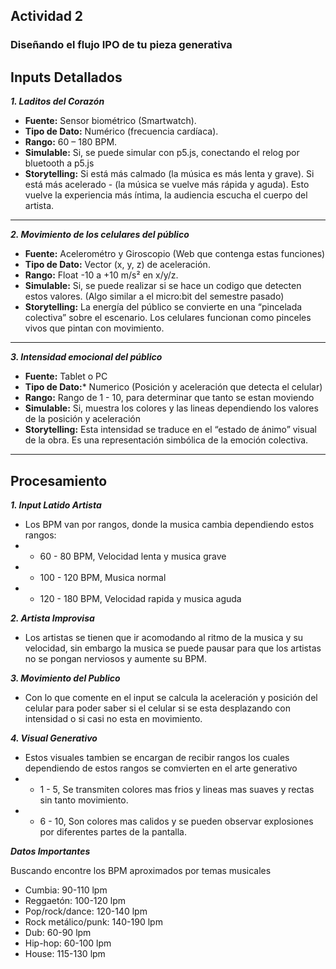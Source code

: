 ## Actividad 2

### Diseñando el flujo IPO de tu pieza generativa

## Inputs Detallados

***1. Laditos del Corazón***

- **Fuente:** Sensor biométrico (Smartwatch).
- **Tipo de Dato:** Numérico (frecuencia cardíaca).
- **Rango:** 60 – 180 BPM.
- **Simulable:** Si, se puede simular con p5.js, conectando el relog por bluetooth a p5.js
- **Storytelling:** Si está más calmado (la música es más lenta y grave). Si está más acelerado - (la música se vuelve más rápida y aguda).
Esto vuelve la experiencia más íntima, la audiencia escucha el cuerpo del artista.

______________________________________________________

***2. Movimiento de los celulares del público***

- **Fuente:** Acelerométro y Giroscopio (Web que contenga estas funciones)
- **Tipo de Dato:** Vector (x, y, z) de aceleración.
- **Rango:** Float -10 a +10 m/s² en x/y/z.
- **Simulable:** Si, se puede realizar si se hace un codigo que detecten estos valores. (Algo similar a el micro:bit del semestre pasado)
- **Storytelling:** La energía del público se convierte en una “pincelada colectiva” sobre el escenario. Los celulares funcionan como pinceles vivos que pintan con movimiento.

_______________________________________________________________________________

***3. Intensidad emocional del público***

- **Fuente:** Tablet o PC
- **Tipo de Dato:*** Numerico (Posición y aceleración que detecta el celular)
- **Rango:** Rango de 1 - 10, para determinar que tanto se estan moviendo
- **Simulable:** Si, muestra los colores y las lineas dependiendo los valores de la posición y aceleración
- **Storytelling:** Esta intensidad se traduce en el “estado de ánimo” visual de la obra. Es una representación simbólica de la emoción colectiva.

____________________________________________________________________________________________________________________

## Procesamiento

***1. Input Latido Artista***
- Los BPM van por rangos, donde la musica cambia dependiendo estos rangos:
- - 60 - 80 BPM, Velocidad lenta y musica grave
- - 100 - 120 BPM, Musica normal
- - 120 - 180 BPM, Velocidad rapida y musica aguda

***2. Artista Improvisa***
- Los artistas se tienen que ir acomodando al ritmo de la musica y su velocidad, sin embargo la musica se puede pausar para que los artistas no se pongan nerviosos y aumente su BPM.

***3. Movimiento del Publico***
- Con lo que comente en el input se calcula la aceleración y posición del celular para poder saber si el celular si se esta desplazando con intensidad o si casi no esta en movimiento.

***4. Visual Generativo***
- Estos visuales tambien se encargan de recibir rangos los cuales dependiendo de estos rangos se comvierten en el arte generativo
- - 1 - 5, Se transmiten colores mas frios y lineas mas suaves y rectas sin tanto movimiento.
- - 6 - 10, Son colores mas calidos y se pueden observar explosiones por diferentes partes de la pantalla.
  
***Datos Importantes***

Buscando encontre los BPM aproximados por temas musicales
- Cumbia: 90-110 lpm
- Reggaetón: 100-120 lpm
- Pop/rock/dance: 120-140 lpm
- Rock metálico/punk: 140-190 lpm
- Dub: 60-90 lpm
- Hip-hop: 60-100 lpm
- House: 115-130 lpm


















































































